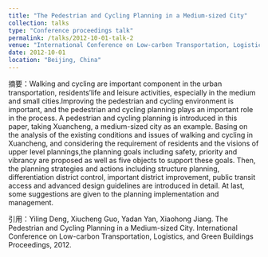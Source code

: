 ```yaml
---
title: "The Pedestrian and Cycling Planning in a Medium-sized City"
collection: talks
type: "Conference proceedings talk"
permalink: /talks/2012-10-01-talk-2
venue: "International Conference on Low-carbon Transportation, Logistics, and Green Buildings Proceedings"
date: 2012-10-01
location: "Beijing, China"
---
```


摘要：Walking and cycling are important component in the urban transportation, residents’life and leisure activities, especially in the medium and small cities.Improving the pedestrian and cycling environment is important, and the pedestrian and cycling planning plays an important role in the process. A pedestrian and cycling planning is introduced in this paper, taking Xuancheng, a medium-sized city as an example. Basing on the analysis of the existing conditions and issues of walking and cycling in Xuancheng, and considering the requirement of residents and the visions of upper level plannings,the planning goals including safety, priority and vibrancy are proposed as well as five objects to support these goals. Then, the planning strategies and actions including structure planning, differentiation district control, important district improvement, public transit access and advanced design guidelines are introduced in detail. At last, some suggestions are given to the planning implementation and management.

引用：Yiling Deng, Xiucheng Guo, Yadan Yan, Xiaohong Jiang. The Pedestrian and Cycling Planning
in a Medium-sized City. International Conference on Low-carbon Transportation, Logistics, and
Green Buildings Proceedings, 2012.